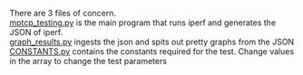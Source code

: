There are 3 files of concern.  
[mptcp_testing.py](mptcp_testing.py) is the main program that runs iperf and generates the JSON of iperf.  
[graph_results.py](graph_results.py) ingests the json and spits out pretty graphs from the JSON  
[CONSTANTS.py](CONSTANTS.py) contains the constants required for the test. Change values in the array to change the test parameters
